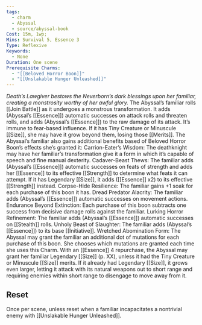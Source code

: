 ```yaml
---
tags:
  - charm
  - Abyssal
  - source/abyssal-book
Cost: 15m, 1wp; 
Mins: Survival 5, Essence 3
Type: Reflexive
Keywords:
  - None
Duration: One scene
Prerequisite Charms:
  - "[[Beloved Horror Boon]]"
  - "[[Unslakable Hunger Unleashed]]"
---
```

*Death’s Lawgiver bestows the Neverborn’s dark blessings upon her familiar, creating a monstrosity worthy of her awful glory.*
The Abyssal’s familiar rolls [[Join Battle]] as it undergoes a monstrous transformation. It adds (Abyssal’s [[Essence]]) automatic successes on attack rolls and threaten rolls, and adds (Abyssal’s [[Essence]]) to the raw damage of its attack. It’s immune to fear-based influence. If it has Tiny Creature or Minuscule [[Size]], she may have it grow beyond them, losing those [[Merits]].
The Abyssal’s familiar also gains additional benefits based of Beloved Horror Boon’s effects she’s granted it:
Carrion-Eater’s Wisdom: The deathknight may have her familiar’s transformation give it a form in which it’s capable of speech and fine manual dexterity.
Cadaver-Beast Thews: The familiar adds (Abyssal’s [[Essence]]) automatic successes on feats of strength and adds her [[Essence]] to its effective [[Strength]] to determine what feats it can attempt. If it has Legendary [[Size]], it adds ([[Essence]] x2) to its effective [[Strength]] instead.
Corpse-Hide Resilience: The familiar gains +1 soak for each purchase of this boon it has.
Dread Predator Alacrity: The familiar adds (Abyssal’s [[Essence]]) automatic successes on movement actions.
Endurance Beyond Extinction: Each purchase of this boon subtracts one success from decisive damage rolls against the familiar.
Lurking Horror Refinement: The familiar adds (Abyssal’s [[Essence]]) automatic successes on [[Stealth]] rolls.
Unholy Beast of Slaughter: The familiar adds (Abyssal’s [[Essence]]) to its base [[Initiative]].
Wretched Abomination Form: The Abyssal may grant the familiar an additional dot of mutations for each purchase of this boon. She chooses which mutations are granted each time she uses this Charm.
With an [[Essence]] 4 repurchase, the Abyssal may grant her familiar Legendary [[Size]] (p. XX), unless it had the Tiny Creature or Minuscule [[Size]] merits. If it already had Legendary [[Size]], it grows even larger, letting it attack with its natural weapons out to short range and requiring enemies within short range to disengage to move away from it.
## Reset 
Once per scene, unless reset when a familiar incapacitates a nontrivial enemy with [[Unslakable Hunger Unleashed]].